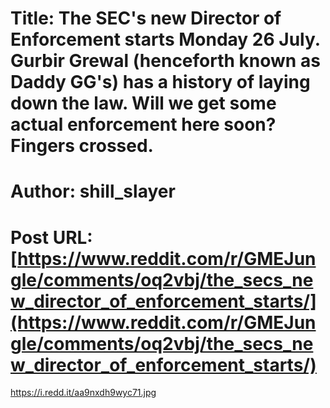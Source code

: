 # Title: The SEC's new Director of Enforcement starts Monday 26 July. Gurbir Grewal (henceforth known as Daddy GG's) has a history of laying down the law. Will we get some actual enforcement here soon? Fingers crossed.
# Author: shill_slayer
# Post URL: [https://www.reddit.com/r/GMEJungle/comments/oq2vbj/the_secs_new_director_of_enforcement_starts/](https://www.reddit.com/r/GMEJungle/comments/oq2vbj/the_secs_new_director_of_enforcement_starts/)


https://i.redd.it/aa9nxdh9wyc71.jpg